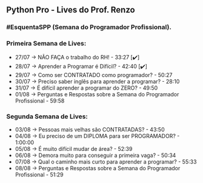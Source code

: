 ## Python Pro - Lives do Prof. Renzo

### #EsquentaSPP (Semana do Programador Profissional).

### Primeira Semana de Lives:

- 27/07 → NÃO FAÇA o trabalho do RH! - 33:27 [✔️]
- 28/07 → Aprender a Programar é Difícil? - 42:40 [✔️]
- 29/07 → Como ser CONTRATADO como programador? - 50:27
- 30/07 → Preciso saber inglês para aprender a programar? - 28:10
- 31/07 → É difícil aprender a programar do ZERO? - 49:50
- 01/08 → Perguntas e Respostas sobre a Semana do Programador Profissional - 59:58

### Segunda Semana de Lives:

- 03/08 → Pessoas mais velhas são CONTRATADAS? - 43:50
- 04/08 → Eu preciso de um DIPLOMA para ser PROGRAMADOR? - 1:00:00
- 05/08 → É muito difícil mudar de área? - 52:39
- 06/08 → Demora muito para conseguir a primeira vaga? - 50:34
- 07/08 → Qual o caminho mais curto para aprender a programar? - 55:33
- 08/08 → Perguntas e Respostas sobre a Semana do Programador Profissional - 51:29
